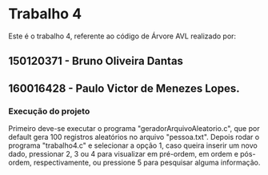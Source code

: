 # Trabalho 4

Este é o trabalho 4, referente ao código de Árvore AVL realizado por:
##	150120371 - Bruno Oliveira Dantas
##	160016428 - Paulo Victor de Menezes Lopes.

### Execução do projeto

Primeiro deve-se executar o programa "geradorArquivoAleatorio.c", que por default gera 100 registros aleatórios no arquivo "pessoa.txt". Depois rodar o programa "trabalho4.c" e selecionar a opção 1, caso queira inserir um novo dado, pressionar 2, 3 ou 4 para visualizar em pré-ordem, em ordem e pós-ordem, respectivamente, ou pressione 5 para pesquisar alguma informação.
